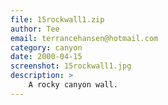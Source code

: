 ```yaml
---
file: 15rockwall1.zip
author: Tee
email: terrancehansen@hotmail.com
category: canyon
date: 2000-04-15
screenshot: 15rockwall1.jpg
description: >
    A rocky canyon wall.
---
```

